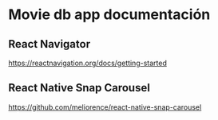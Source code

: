 # Movie db app documentación

## React Navigator

https://reactnavigation.org/docs/getting-started



## React Native Snap Carousel

https://github.com/meliorence/react-native-snap-carousel